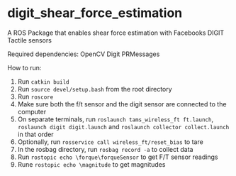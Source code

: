 # digit_shear_force_estimation
A ROS Package that enables shear force estimation with Facebooks DIGIT Tactile sensors

Required dependencies:
OpenCV
Digit
PRMessages


How to run:

1. Run `catkin build`
2. Run `source devel/setup.bash` from the root directory
3. Run `roscore`
4. Make sure both the f/t sensor and the digit sensor are connected to the computer
5. On separate terminals, run `roslaunch tams_wireless_ft ft.launch`, `roslaunch digit digit.launch` and `roslaunch collector collect.launch` in that order
6. Optionally, run `rosservice call wireless_ft/reset_bias` to tare
7. In the rosbag directory, run `rosbag record -a` to collect data
8. Run `rostopic echo \forque\forqueSensor` to get F/T sensor readings
9. Rune `rostopic echo \magnitude` to get magnitudes
